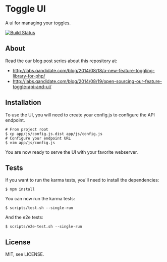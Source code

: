 Toggle UI
=========

A ui for managing your toggles.

[![Build Status](https://travis-ci.org/qandidate-labs/qandidate-toggle-ui.svg?branch=master)](https://travis-ci.org/qandidate-labs/qandidate-toggle-ui)

## About

Read the our blog post series about this repository at:
- http://labs.qandidate.com/blog/2014/08/18/a-new-feature-toggling-library-for-php/
- http://labs.qandidate.com/blog/2014/08/19/open-sourcing-our-feature-toggle-api-and-ui/

## Installation

To use the UI, you will need to create your config.js to configure the API endpoint.

```
# From project root
$ cp app/js/config.js.dist app/js/config.js
# Configure your endpoint URL
$ vim app/js/config.js
```
You are now ready to serve the UI with your favorite webserver.

## Tests

If you want to run the karma tests, you'll need to install the dependencies:

```
$ npm install
```

You can now run the karma tests:

```
$ scripts/test.sh --single-run
```

And the e2e tests:

```
$ scripts/e2e-test.sh --single-run
```

## License

MIT, see LICENSE.
